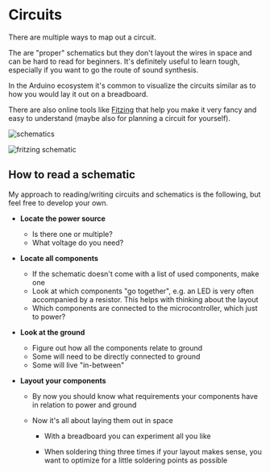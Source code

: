 # Circuits

There are multiple ways to map out a circuit.

The are "proper" schematics but they don't layout the wires in space and can be hard to read for beginners. It's definitely useful to learn tough, especially if you want to go the route of sound synthesis.

In the Arduino ecosystem it's common to visualize the circuits similar as to how you would lay it out on a breadboard.

There are also online tools like [Fitzing](https://fritzing.org/) that help you make it very fancy and easy to understand (maybe also for planning a circuit for yourself).

![schematics](/assets/schematic.png)

![fritzing schematic](/assets/simplest_circuit.png)


## How to read a schematic

My approach to reading/writing circuits and schematics is the following, but feel free to develop your own.

- **Locate the power source**

  - Is there one or multiple?
  - What voltage do you need?

- **Locate all components**

  - If the schematic doesn't come with a list of used components, make one
  - Look at which components "go together", e.g. an LED is very often accompanied by a resistor. This helps with thinking about the layout
  - Which components are connected to the microcontroller, which just to power?

- **Look at the ground**

  - Figure out how all the components relate to ground
  - Some will need to be directly connected to ground
  - Some will live "in-between"

- **Layout your components**

  - By now you should know what requirements your components have in relation to power and ground
  - Now it's all about laying them out in space

    - With a breadboard you can experiment all you like

    - When soldering thing three times if your layout makes sense, you want to optimize for a little soldering points as possible
